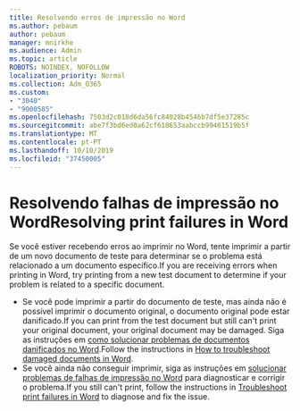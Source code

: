 ```yaml
---
title: Resolvendo erros de impressão no Word
ms.author: pebaum
author: pebaum
manager: mnirkhe
ms.audience: Admin
ms.topic: article
ROBOTS: NOINDEX, NOFOLLOW
localization_priority: Normal
ms.collection: Adm_O365
ms.custom:
- "3040"
- "9000585"
ms.openlocfilehash: 7503d2c018d6da56fc84028b4546b7df5e37285c
ms.sourcegitcommit: abe7f3bd6ed0a62cf618653aabccb99461519b5f
ms.translationtype: MT
ms.contentlocale: pt-PT
ms.lasthandoff: 10/10/2019
ms.locfileid: "37450005"
---
```

# <a name="resolving-print-failures-in-word"></a><span data-ttu-id="4b877-102">Resolvendo falhas de impressão no Word</span><span class="sxs-lookup"><span data-stu-id="4b877-102">Resolving print failures in Word</span></span>

<span data-ttu-id="4b877-103">Se você estiver recebendo erros ao imprimir no Word, tente imprimir a partir de um novo documento de teste para determinar se o problema está relacionado a um documento específico.</span><span class="sxs-lookup"><span data-stu-id="4b877-103">If you are receiving errors when printing in Word, try printing from a new test document to determine if your problem is related to a specific document.</span></span>

- <span data-ttu-id="4b877-104">Se você pode imprimir a partir do documento de teste, mas ainda não é possível imprimir o documento original, o documento original pode estar danificado.</span><span class="sxs-lookup"><span data-stu-id="4b877-104">If you can print from the test document but still can't print your original document, your original document may be damaged.</span></span> <span data-ttu-id="4b877-105">Siga as instruções em [como solucionar problemas de documentos danificados no Word](https://docs.microsoft.com/office/troubleshoot/word/damaged-documents-in-word#update-microsoft-office-and-windows).</span><span class="sxs-lookup"><span data-stu-id="4b877-105">Follow the instructions in [How to troubleshoot damaged documents in Word](https://docs.microsoft.com/office/troubleshoot/word/damaged-documents-in-word#update-microsoft-office-and-windows).</span></span>
- <span data-ttu-id="4b877-106">Se você ainda não conseguir imprimir, siga as instruções em [solucionar problemas de falhas de impressão no Word](https://docs.microsoft.com/office/troubleshoot/word/print-failures-in-word) para diagnosticar e corrigir o problema.</span><span class="sxs-lookup"><span data-stu-id="4b877-106">If you still can't print, follow the instructions in [Troubleshoot print failures in Word](https://docs.microsoft.com/office/troubleshoot/word/print-failures-in-word) to diagnose and fix the issue.</span></span>